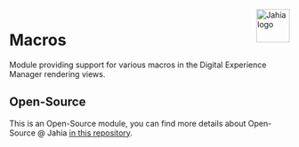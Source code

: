 <a href="https://www.jahia.com/">
    <img src="https://www.jahia.com/modules/jahiacom-templates/images/jahia-3x.png" alt="Jahia logo" title="Jahia" align="right" height="60" />
</a>

Macros
======================

Module providing support for various macros in the Digital Experience Manager rendering views.

## Open-Source

This is an Open-Source module, you can find more details about Open-Source @ Jahia [in this repository](https://github.com/Jahia/open-source).
